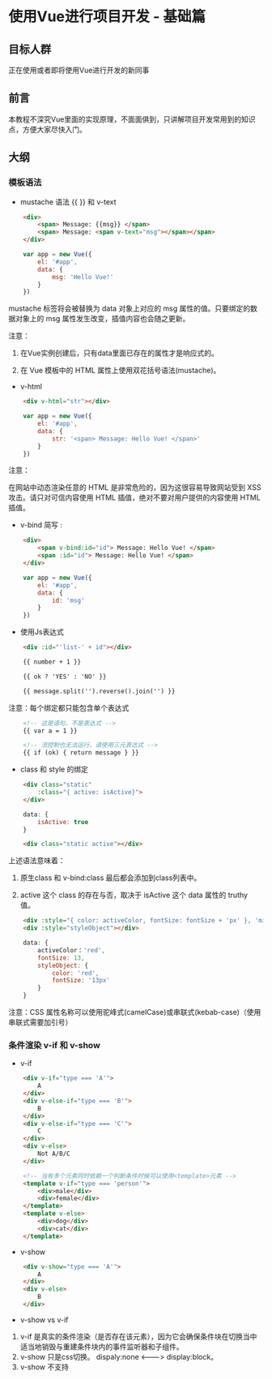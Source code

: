 # 使用Vue进行项目开发 - 基础篇
## 目标人群
正在使用或者即将使用Vue进行开发的新同事
## 前言
本教程不深究Vue里面的实现原理，不面面俱到，只讲解项目开发常用到的知识点，方便大家尽快入门。
## 大纲
### 模板语法
- mustache 语法 {{ }} 和 v-text
```html
    <div>
        <span> Message: {{msg}} </span>
        <span> Message: <span v-text="msg"></span></span>
    </div>
```
```js
    var app = new Vue({
        el: '#app',
        data: {
            msg: 'Hello Vue!'
        }
    })
```
mustache 标签将会被替换为 data 对象上对应的 msg 属性的值。只要绑定的数据对象上的 msg 属性发生改变，插值内容也会随之更新。

注意：

1. 在Vue实例创建后，只有data里面已存在的属性才是响应式的。

2. 在 Vue 模板中的 HTML 属性上使用双花括号语法(mustache)。

- v-html
```html
    <div v-html="str"></div>
```
```js
    var app = new Vue({
        el: '#app',
        data: {
            str: '<span> Message: Hello Vue! </span>'
        }
    })
```
注意：

在网站中动态渲染任意的 HTML 是非常危险的，因为这很容易导致网站受到 XSS 攻击。请只对可信内容使用 HTML 插值，绝对不要对用户提供的内容使用 HTML 插值。

- v-bind 简写 :
```html
    <div>
        <span v-bind:id="id"> Message: Hello Vue! </span>
        <span :id="id"> Message: Hello Vue! </span>
    </div>
```
```js
    var app = new Vue({
        el: '#app',
        data: {
            id: 'msg'
        }
    })
```
- 使用Js表达式
```html
    <div :id="'list-' + id"></div>

    {{ number + 1 }}

    {{ ok ? 'YES' : 'NO' }}

    {{ message.split('').reverse().join('') }}
```
注意：每个绑定都只能包含单个表达式
```html
    <!-- 这是语句，不是表达式 -->
    {{ var a = 1 }}

    <!-- 流控制也无法运行，请使用三元表达式 -->
    {{ if (ok) { return message } }}
```
- class 和 style 的绑定

```html
    <div class="static" 
        :class="{ active: isActive}">
    </div>
```
```js
    data: {
        isActive: true
    }
```
```html
    <div class="static active"></div> 
```
上述语法意味着：

1. 原生class 和 v-bind:class 最后都会添加到class列表中。

2. active 这个 class 的存在与否，取决于 isActive 这个 data 属性的 truthy 值。

```html
    <div :style="{ color: activeColor, fontSize: fontSize + 'px' }, 'min-height':'100px'"></div>
    <div :style="styleObject"></div>
```
```js
    data: {
        activeColor：'red',
        fontSize: 13,
        styleObject: {
            color: 'red',
            fontSize: '13px'
        }
    }
```
注意：CSS 属性名称可以使用驼峰式(camelCase)或串联式(kebab-case)（使用串联式需要加引号）
### 条件渲染 v-if 和 v-show
- v-if
```html
    <div v-if="type === 'A'">
        A
    </div>
    <div v-else-if="type === 'B'">
        B
    </div>
    <div v-else-if="type === 'C'">
        C
    </div>
    <div v-else>
        Not A/B/C
    </div>
```
```html
    <!-- 当有多个元素同时依赖一个判断条件时候可以使用<template>元素 -->
    <template v-if="type === 'person'">
        <div>male</div>
        <div>female</div>
    </template> 
    <template v-else>
        <div>dog</div>
        <div>cat</div> 
    </template>    
```
- v-show
```html
    <div v-show="type === 'A'">
        A
    </div>
    <div v-else>
        B
    </div>
```
- v-show vs v-if
1. v-if 是真实的条件渲染（是否存在该元素），因为它会确保条件块在切换当中适当地销毁与重建条件块内的事件监听器和子组件。
2. v-show 只是css切换。 dispaly:none <---> display:block。
3. v-show 不支持 <template> 元素

### 列表渲染 v-for
- 循环数组
```html
<ul id="example-1">
<li v-for="(item,index) in items">
    {{index}} - {{ item.message }}
</li>
</ul>
```
- v-show vs v-if
```js
var example1 = new Vue({
  el: '#example-1',
  data: {
    items: [
      { message: 'Foo' },
      { message: 'Bar' }
    ]
  }
})
```
```html
<!-- 渲染结果 -->
0 - Foo
1 - Bar
```
- 循环对象
```html
<ul id="example-2">
<li v-for="(val,key) in obj">
    {{key}} - {{val}}
</li>
</ul>
```
```js
var example1 = new Vue({
  el: '#example-2',
  data: {
    obj: { 
        '姓名': '王楠',
        '工号'：'33383'
    },
  }
})
```
```html
<!-- 渲染结果 -->
姓名 - 王楠
工号 - 33383
```
- 带有 v-if 的 v-for
```html
<!-- 只显示已完成的事项 -->
<li v-for="todo in todos" v-if="!todo.isComplete">
    {{ todo }}
</li>
```
```js
data:{
    todos:[
        {
            name:'买菜',
            isComplete:true
        },
        {
            name:'洗菜',
            isComplete:true
        },
        {
            name:'做饭',
            isComplete:false
        },
    ]
}
```
```html
<!-- 渲染结果 -->
买菜
洗菜
```
上述代码表示：处于同一节点时，v-for 的优先级高于 v-if，v-if 将分别在循环中的每次迭代上运行，在你只想显示某几项时候很有用。

当然你可能需要满足条件时候采取渲染列表，可以通过v-if 放置于包裹元素上来实现
```html
<!-- 存在待办显示待办，不存在给出提示 -->
<ul v-if="todos.length">
    <li v-for="todo in todos">
        {{ todo }}
    </li>
</ul>
<p v-else>没有待办事项了!</p>
```
- 其他应用
```html
<!-- 使用 v-for 在整数值范围内迭代 -->
<div>
    <span v-for="n in 10">{{ n }}</span>
</div>
<!-- 在 <template> 上使用 v-for -->
<ul>
    <template v-for="item in items">
        <li>{{ item.msg }}</li>
        <li class="divider"></li>
    </template>
</ul>
```
### 表单控件 v-model
```html
<!-- v-model 指令在 表单控件 元素上创建双向数据绑定，并会根据控件类型自动选取正确的方法来更新元素 （v-model 绑定的 value 通常是静态字符串，对于勾选框是逻辑值）-->

<input v-model="message" placeholder="edit me">
<textarea v-model="message" placeholder="add multiple lines"></textarea>
<!-- 不指定 value 返回逻辑值 -->
<input type="checkbox" id="checkbox" v-model="checked">
<!-- 指定 value 返回 value 的值 -->
<input type="checkbox" id="checkbox" value="jack" v-model="names">

<!-- 会将输入的首尾空白去掉 -->
<input v-model.trim="message" placeholder="edit me">
```

### 事件 v-on 简写 @
- v-on 指令监听 DOM 事件来触发一些 JavaScript 代码。
```html 
<div id="example-3">
  <!-- `greet` 是在下面定义的方法名 -->
  <button v-on:click="greet">Greet</button>
  <button @click="greet2('TC',$event)">Greet</button>
</div>
```
```js
var example2 = new Vue({
  el: '#example-2',
  data: {
    name: 'Vue.js'
  },
  // 在 `methods` 对象中定义方法
  methods: {
    greet: function (event) {
        alert('Hello ' + this.name + '!')
        if (event) {
            alert(event.target.tagName)
        }
    },
    greet2: function (str,event){
        alert(str);
        if (event) {
            alert(event.target.tagName)
        }
    }
  }
})
```
- 事件修饰符

在事件处理程序中调用 event.preventDefault() 或 event.stopPropagation() 是非常常见的需求。尽管我们可以在 methods 中轻松实现这点，但更好的方式是：methods 只有纯粹的数据逻辑，而不是去处理 DOM 事件细节。

```html
<!-- 停止点击事件冒泡 -->
<a @click.stop="doThis"></a>

<!-- 提交事件不再重新载入页面 -->
<form @submit.prevent="onSubmit"></form>

<!-- 修饰符可以链式调用 -->
<a @click.stop.prevent="doThat"></a>
```
- 按键修饰符

```html
<!-- 按下enter 触发 -->
<input v-on:keyup.enter="search">
    
```
还有许多不常用的[修饰符](https://vuefe.cn/v2/guide/events.html#%E4%BA%8B%E4%BB%B6%E4%BF%AE%E9%A5%B0%E7%AC%A6-Event-Modifiers)，同时也可以[自定义修饰符](https://vuefe.cn/v2/api/#keyCodes)，大家可以查阅Vue文档学习。

### [生命周期](https://vuefe.cn/v2/guide/instance.html#%E7%94%9F%E5%91%BD%E5%91%A8%E6%9C%9F%E7%A4%BA%E6%84%8F%E5%9B%BE)

常用的钩子函数有
- [created](https://vuefe.cn/v2/api/#created)

    此时vue实例已经创建，但是DOM树还没有渲染。你可以通过 this 和 . 运算符来访实例中的数据（data）和 方法（methods）。也可以发起异步请求获取当前页面所需的数据。

- [mounted](https://vuefe.cn/v2/api/#mounted)

    此时 DOM 树已经渲染完毕,你可以获取到DOM元素，进行样式操作。比如元素需要用JS来动态计算高度。

- [actived](https://vuefe.cn/v2/api/#activated)

    当组件是keep-live状态,再次被激活。使用场景：保存列表页的搜索条件，再次返回时候重新获取下数据。

### computed 和 watch
- computed

    用来处理模板中的复杂逻辑，可以直接将其当做一个变量来使用。

```js
    data:{
        hide:false,
        profitTreeList:[]
    },
    computed:{
        filteredPorfitTree(){
            if(this.hide) {
                return this.filterInvalidFn(this.profitTreeList,'profitNo','parentProfit')
            } else {
                return this.profitTreeList
            }
        }
    }
```
filteredPorfitTree 依赖于 data 中的 hide 和 profitTreeList，当这两个值变化时候可以同步更新 filteredPorfitTree 的值。

- watch

用来观察和响应 Vue 实例上的数据变化，添加处理逻辑。

- watch Vs computed
```html
    <div id="demo">{{ fullName }}</div>
```
```js
    var vm = new Vue({
        el: '#demo',
        data: {
            firstName: 'Foo',
            lastName: 'Bar',
            fullName: 'Foo Bar'
        },
        computed: {
            fullName: function () {
                return this.firstName + ' ' + this.lastName
            }
        },
        watch: {
            firstName: function (newVal,oldVal) {
                this.fullName = val + ' ' + this.lastName
            },
            lastName: function (newVal,oldVal) {
                this.fullName = this.firstName + ' ' + val
            }
        }
    })
```
可以看出，当依赖于多个变量时候，使用computed更加优雅，也更简便。但考虑下面这样的情景：
```html
    <p>
        问一个答案是 yes/no 的问题：
        <input v-model="question">
    </p>
    <p>{{ answer }}</p>
```
```js
    data:{
        question:'',
        answer:''
    },
    watch:{
       question(){
           this.getAnswer();
       } 
    },
    method:{
        getAnswer: _.debounce(function () {
            if (this.question.indexOf('？') === -1) {
                this.answer = '问题通常需要包含一个中文问号。;-)'
                return
            }
            this.answer = '思考中……'
            var vm = this
            axios.get('https://yesno.wtf/api')
            .then(function (response) {
                vm.answer = _.capitalize(response.data.answer)
            })
            .catch(function (error) {
                vm.answer = '错误！API 无法处理。' + error
            })
        },500)
    }
```
在这个场景中，使用 watch 选项，可以使我们执行一个限制执行频率的（访问一个 API 的）异步操作，并且不断地设置中间状态，直到我们获取到最终的 answer 数据之后，才真正执行异步操作。而 computed 属性无法实现。

## 作业
